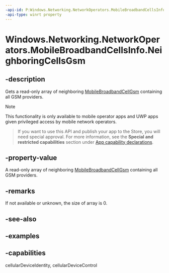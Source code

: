 ```yaml
---
-api-id: P:Windows.Networking.NetworkOperators.MobileBroadbandCellsInfo.NeighboringCellsGsm
-api-type: winrt property
---
```


<!-- Property syntax.
public IVectorView<MobileBroadbandCellGsm> NeighboringCellsGsm { get; }
-->

# Windows.Networking.NetworkOperators.MobileBroadbandCellsInfo.NeighboringCellsGsm

## -description
Gets a read-only array of neighboring [MobileBroadbandCellGsm](mobilebroadbandcellgsm.md) containing all GSM providers.

> [!NOTE]
> This functionality is only available to mobile operator apps and UWP apps given privileged access by mobile network operators.

> If you want to use this API and publish your app to the Store, you will need special approval. For more information, see the **Special and restricted capabilities** section under [App capability declarations](https://docs.microsoft.com/windows/uwp/packaging/app-capability-declarations). 

## -property-value
A read-only array of neighboring [MobileBroadbandCellGsm](mobilebroadbandcellgsm.md) containing all GSM providers.

## -remarks
If not available or unknown, the size of array is 0.
## -see-also

## -examples


## -capabilities
cellularDeviceIdentity, cellularDeviceControl
